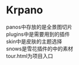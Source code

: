 # Krpano
panos中存放的是全景图切片<br/>
plugins中是需要用到的插件<br/>
skin中是皮肤的主题选择<br/>
snows是雪花插件的中的素材<br/>
tour.html为项目入口
